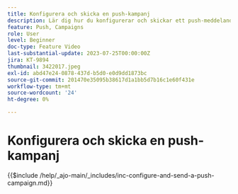 ```yaml
---
title: Konfigurera och skicka en push-kampanj
description: Lär dig hur du konfigurerar och skickar ett push-meddelande med en kampanj.
feature: Push, Campaigns
role: User
level: Beginner
doc-type: Feature Video
last-substantial-update: 2023-07-25T00:00:00Z
jira: KT-9894
thumbnail: 3422017.jpeg
exl-id: abd47e24-0878-437d-b5d0-e0d9dd1873bc
source-git-commit: 201470e35095b38617d1a1bb5d7b16c1e60f431e
workflow-type: tm+mt
source-wordcount: '24'
ht-degree: 0%

---
```


# Konfigurera och skicka en push-kampanj

{{$include /help/_ajo-main/_includes/inc-configure-and-send-a-push-campaign.md}}
